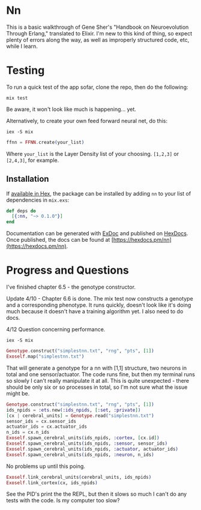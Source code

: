 # Nn
This is a basic walkthrough of Gene Sher's "Handbook on Neuroevolution
Through Erlang," translated to Elixir. I'm new to this kind of thing, 
so expect plenty of errors along the way, as well as improperly structured
code, etc, while I learn. 


# Testing

To run a quick test of the app sofar, clone the repo, then do the following:

`mix test`

Be aware, it won't look like much is happening... yet.

Alternatively, to create your own feed forward neural net, do this:

`iex -S mix`
``` elixir
ffnn = FFNN.create(your_list)
```

Where `your_list` is the Layer Density list of your choosing. `[1,2,3]` or
`[2,4,3]`, for example. 

## Installation

If [available in Hex](https://hex.pm/docs/publish), the package can be installed
by adding `nn` to your list of dependencies in `mix.exs`:

```elixir
def deps do
  [{:nn, "~> 0.1.0"}]
end
```

Documentation can be generated with [ExDoc](https://github.com/elixir-lang/ex_doc)
and published on [HexDocs](https://hexdocs.pm). Once published, the docs can
be found at [https://hexdocs.pm/nn](https://hexdocs.pm/nn).

# Progress and Questions

I've finished chapter 6.5 - the genotype constructor. 

Update 4/10 - Chapter 6.6 is done. The mix test now constructs a genotype and a 
corresponding phenotype. It runs quickly, doesn't look like it's doing much
because it doesn't have a training algorithm yet. I also need to do docs.

4/12 Question concerning performance.

`iex -S mix`

```elixir
Genotype.construct("simplestnn.txt", "rng", "pts", [1])
Exoself.map("simplestnn.txt")
```

That will generate a genotype for a nn with [1,1] structure, two neurons in total and one sensor/actuator.
The code runs fine, but then my terminal runs so slowly I can't really manipulate it at all. This is quite 
unexpected - there should be only six or so processes in total, so I'm not sure what the issue might be.
``` elixir
Genotype.construct("simplestnn.txt", "rng", "pts", [1])
ids_npids = :ets.new(:ids_npids, [:set, :private])
[cx | cerebral_units] = Genotype.read("simplestnn.txt")
sensor_ids = cx.sensor_ids
actuator_ids = cx.actuator_ids
n_ids = cx.n_ids
Exoself.spawn_cerebral_units(ids_npids, :cortex, [cx.id])
Exoself.spawn_cerebral_units(ids_npids, :sensor, sensor_ids)
Exoself.spawn_cerebral_units(ids_npids, :actuator, actuator_ids)
Exoself.spawn_cerebral_units(ids_npids, :neuron, n_ids)
```

No problems up until this poing.

```elixir
Exoself.link_cerebral_units(cerebral_units, ids_npids)
Exoself.link_cortex(cx, ids_npids)
```

See the PID's print the the REPL, but then it slows so much I can't do any tests with the code. Is my computer
too slow?
#
